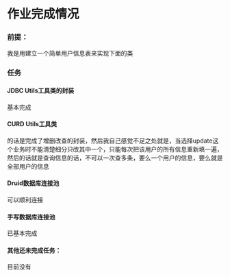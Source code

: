 # 作业完成情况

### 前提：

我是用建立一个简单用户信息表来实现下面的类

### 任务

#### JDBC Utils工具类的封装

基本完成

#### CURD Utils工具类

的话是完成了增删改查的封装，然后我自己感觉不足之处就是，当选择update这个业务时不能清楚细分只改其中一个，只能每次把该用户的所有信息重新填一遍，然后的话就是查询信息的话，不可以一次查多条，要么一个用户的信息，要么就是全部用户的信息

#### Druid数据库连接池

可以顺利连接

#### 手写数据库连接池

已基本完成

#### 其他还未完成任务：

目前没有

